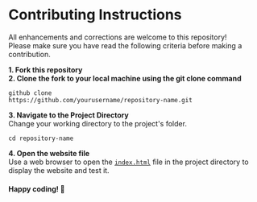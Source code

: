 # Contributing Instructions

All enhancements and corrections are welcome to this repository!
<br>
Please make sure you have read the following criteria before making a contribution.
<br>

**1.  Fork this repository**
<br>
**2. Clone the fork to your local machine using the git clone command**
<br>
   ```
   github clone
   https://github.com/yourusername/repository-name.git
   ```
**3. Navigate to the Project Directory**
<br>
Change your working directory to the project's folder.
```
cd repository-name
```
**4. Open the website file**
<br>
Use a web browser to open the [`index.html`](./index.html) file in the project directory to display the website and test it.

#### Happy coding! 🚀
